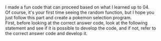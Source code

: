 I made a fun code that can proceed based on what I learned up to 04.  
Of course, it's your first time seeing the random function, but I hope you just follow this part and create a pokemon selection program.  
First, before looking at the correct answer code, look at the following statement and see if it is possible to develop the code, and if not, refer to the correct answer code and develop it. 
